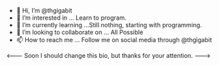 - 👋 Hi, I’m @thgigabit
- 👀 I’m interested in ... Learn to program.
- 🌱 I’m currently learning ...Still nothing, starting with programming.
- 💞️ I’m looking to collaborate on ... All Possible
- 📫 How to reach me ... Follow me on social media through @thgigabit


<--- Soon I should change this bio, but thanks for your attention. --->
